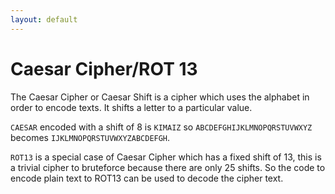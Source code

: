 ```yaml
---
layout: default
---
```


# Caesar Cipher/ROT 13

The Caesar Cipher or Caesar Shift is a cipher which uses the alphabet in order to encode texts. It shifts a letter to a particular value.

`CAESAR` encoded with a shift of 8 is `KIMAIZ` so `ABCDEFGHIJKLMNOPQRSTUVWXYZ` becomes `IJKLMNOPQRSTUVWXYZABCDEFGH`.

`ROT13` is a special case of Caesar Cipher which has a fixed shift of 13, this is a trivial cipher to bruteforce because there are only 25 shifts. So the code to encode plain text to ROT13 can be used to decode the cipher text.